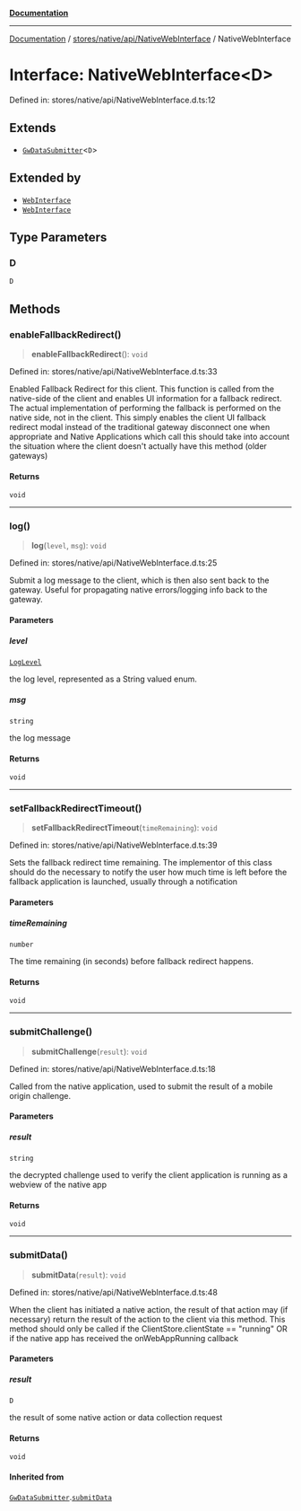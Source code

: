 [**Documentation**](../../../../../index.md)

***

[Documentation](../../../../../index.md) / [stores/native/api/NativeWebInterface](../index.md) / NativeWebInterface

# Interface: NativeWebInterface\<D\>

Defined in: stores/native/api/NativeWebInterface.d.ts:12

## Extends

- [`GwDataSubmitter`](GwDataSubmitter.md)\<`D`\>

## Extended by

- [`WebInterface`](../../../../mobile/api/WebInterface/interfaces/WebInterface.md)
- [`WebInterface`](../../../../workstation/api/WebInterface/interfaces/WebInterface.md)

## Type Parameters

### D

`D`

## Methods

### enableFallbackRedirect()

> **enableFallbackRedirect**(): `void`

Defined in: stores/native/api/NativeWebInterface.d.ts:33

Enabled Fallback Redirect for this client. This function is called from the native-side of the client and enables
UI information for a fallback redirect. The actual implementation of performing the fallback is performed on the
native side, not in the client. This simply enables the client UI fallback redirect modal instead of the
traditional gateway disconnect one when appropriate and Native Applications which call this should take into
account the situation where the client doesn't actually have this method (older gateways)

#### Returns

`void`

***

### log()

> **log**(`level`, `msg`): `void`

Defined in: stores/native/api/NativeWebInterface.d.ts:25

Submit a log message to the client, which is then also sent back to the gateway.  Useful for propagating
native errors/logging info back to the gateway.

#### Parameters

##### level

[`LogLevel`](../enumerations/LogLevel.md)

the log level, represented as a String valued enum.

##### msg

`string`

the log message

#### Returns

`void`

***

### setFallbackRedirectTimeout()

> **setFallbackRedirectTimeout**(`timeRemaining`): `void`

Defined in: stores/native/api/NativeWebInterface.d.ts:39

Sets the fallback redirect time remaining. The implementor of this class should do the necessary to notify the
user how much time is left before the fallback application is launched, usually through a notification

#### Parameters

##### timeRemaining

`number`

The time remaining (in seconds) before fallback redirect happens.

#### Returns

`void`

***

### submitChallenge()

> **submitChallenge**(`result`): `void`

Defined in: stores/native/api/NativeWebInterface.d.ts:18

Called from the native application, used to submit the result of a mobile origin challenge.

#### Parameters

##### result

`string`

the decrypted challenge used to verify the client application is running as a webview of the
              native app

#### Returns

`void`

***

### submitData()

> **submitData**(`result`): `void`

Defined in: stores/native/api/NativeWebInterface.d.ts:48

When the client has initiated a native action, the result of that action may (if necessary) return the result
of the action to the client via this method.  This method should only be called if the ClientStore.clientState
== "running" OR if the native app has received the onWebAppRunning callback

#### Parameters

##### result

`D`

the result of some native action or data collection request

#### Returns

`void`

#### Inherited from

[`GwDataSubmitter`](GwDataSubmitter.md).[`submitData`](GwDataSubmitter.md#submitdata)
